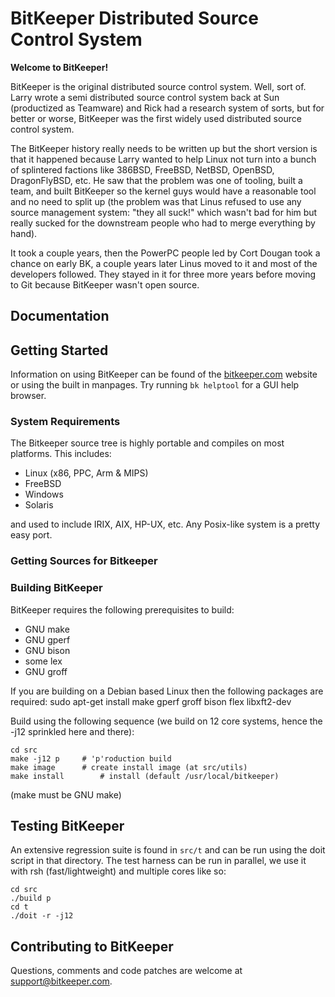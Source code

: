 # BitKeeper Distributed Source Control System

**Welcome to BitKeeper!**

BitKeeper is the original distributed source control system.  Well,
sort of.  Larry wrote a semi distributed source control system back at
Sun (productized as Teamware) and Rick had a research system of sorts,
but for better or worse, BitKeeper was the first widely used distributed
source control system.

The BitKeeper history really needs to be written up but the short version
is that it happened because Larry wanted to help Linux not turn into a 
bunch of splintered factions like 386BSD, FreeBSD, NetBSD, OpenBSD, 
DragonFlyBSD, etc.  He saw that the problem was one of tooling, built
a team, and built BitKeeper so the kernel guys would have a reasonable
tool and no need to split up (the problem was that Linus refused to use
any source management system: "they all suck!" which wasn't bad for him
but really sucked for the downstream people who had to merge everything
by hand).

It took a couple years, then the PowerPC people led by Cort Dougan took
a chance on early BK, a couple years later Linus moved to it and most of
the developers followed.  They stayed in it for three more years before
moving to Git because BitKeeper wasn't open source.

## Documentation

## Getting Started

Information on using BitKeeper can be found of the
[bitkeeper.com](http://www.bitkeeper.com) website or using the built
in manpages. Try running `bk helptool` for a GUI help browser.

### System Requirements

The Bitkeeper source tree is highly portable and compiles on most platforms.
This includes:

* Linux (x86, PPC, Arm & MIPS)
* FreeBSD
* Windows
* Solaris

and used to include IRIX, AIX, HP-UX, etc.  Any Posix-like system is a
pretty easy port.

### Getting Sources for Bitkeeper

### Building BitKeeper

BitKeeper requires the following prerequisites to build:

* GNU make
* GNU gperf
* GNU bison
* some lex
* GNU groff

If you are building on a Debian based Linux then the following
packages are required:
  sudo apt-get install make gperf groff bison flex libxft2-dev

Build using the following sequence (we build on 12 core systems,
hence the -j12 sprinkled here and there):

	cd src
	make -j12 p		# 'p'roduction build
	make image		# create install image (at src/utils)
	make install		# install (default /usr/local/bitkeeper)

(make must be GNU make)

## Testing BitKeeper

An extensive regression suite is found in `src/t` and can be run using
the doit script in that directory.  The test harness can be run in parallel,
we use it with rsh (fast/lightweight) and multiple cores like so:

	cd src
	./build p
	cd t
	./doit -r -j12

## Contributing to BitKeeper

Questions, comments and code patches are welcome at support@bitkeeper.com.
